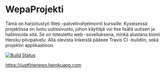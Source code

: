 # WepaProjekti

Tämä on harjoitustyö Web -palvelinohjelmointi kurssille. Kyseisessä projektissa on luotu uutissivusto, johon käyttäjä voi itse lisätä uutisen ja hallinnoida sitä. Se on toteutettu web -sovelluksena, minkä alustana toimii Heroku pilvipalvelu. Alla olevista linkeistä pääsee Travis CI -buildiin, sekä projektin applikaatioon.

[![Build Status](https://travis-ci.org/jaemh/WepaProjekti.svg?branch=master)](https://travis-ci.org/jaemh/WepaProjekti)

https://justfinenews.herokuapp.com

